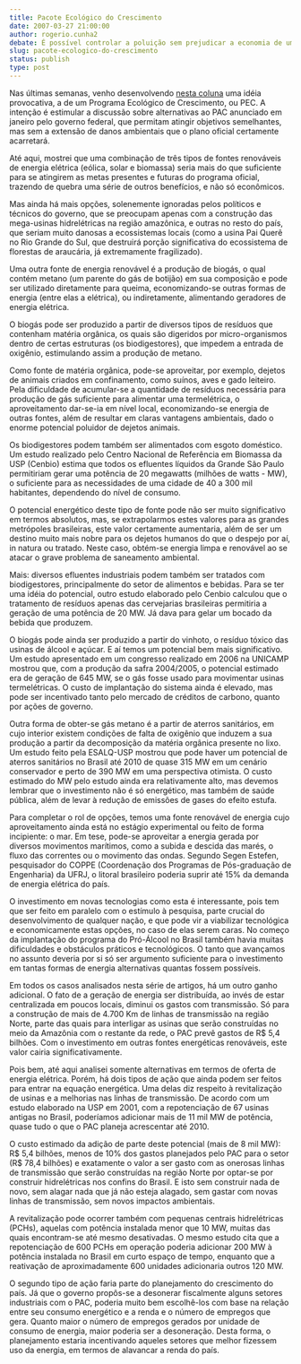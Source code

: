```yaml
---
title: Pacote Ecológico do Crescimento
date: 2007-03-27 21:00:00
author: rogerio.cunha2
debate: É possível controlar a poluição sem prejudicar a economia de um país?
slug: pacote-ecologico-do-crescimento
status: publish 
type: post
---
```


  
Nas últimas semanas, venho desenvolvendo [nesta coluna](http://www.correiocidadania.com.br/ ) uma idéia provocativa, a de um Programa Ecológico de Crescimento, ou PEC. A intenção é estimular a discussão sobre alternativas ao PAC anunciado em janeiro pelo governo federal, que permitam atingir objetivos semelhantes, mas sem a extensão de danos ambientais que o plano oficial certamente acarretará.   
  
Até aqui, mostrei que uma combinação de três tipos de fontes renováveis de energia elétrica (eólica, solar e biomassa) seria mais do que suficiente para se atingirem as metas presentes e futuras do programa oficial, trazendo de quebra uma série de outros benefícios, e não só econômicos.  
  
Mas ainda há mais opções, solenemente ignoradas pelos políticos e técnicos do governo, que se preocupam apenas com a construção das mega-usinas hidrelétricas na região amazônica, e outras no resto do país, que seriam muito danosas a ecossistemas locais (como a usina Pai Querê no Rio Grande do Sul, que destruirá porção significativa do ecossistema de florestas de araucária, já extremamente fragilizado).  
  
Uma outra fonte de energia renovável é a produção de biogás, o qual contém metano (um parente do gás de botijão) em sua composição e pode ser utilizado diretamente para queima, economizando-se outras formas de energia (entre elas a elétrica), ou indiretamente, alimentando geradores de energia elétrica.  
  
O biogás pode ser produzido a partir de diversos tipos de resíduos que contenham matéria orgânica, os quais são digeridos por micro-organismos dentro de certas estruturas (os biodigestores), que impedem a entrada de oxigênio, estimulando assim a produção de metano.  
  
Como fonte de matéria orgânica, pode-se aproveitar, por exemplo, dejetos de animais criados em confinamento, como suínos, aves e gado leiteiro. Pela dificuldade de acumular-se a quantidade de resíduos necessária para produção de gás suficiente para alimentar uma termelétrica, o aproveitamento dar-se-ia em nível local, economizando-se energia de outras fontes, além de resultar em claras vantagens ambientais, dado o enorme potencial poluidor de dejetos animais.  
  
Os biodigestores podem também ser alimentados com esgoto doméstico. Um estudo realizado pelo Centro Nacional de Referência em Biomassa da USP (Cenbio) estima que todos os efluentes líquidos da Grande São Paulo permitiriam gerar uma potência de 20 megawatts (milhões de watts - MW), o suficiente para as necessidades de uma cidade de 40 a 300 mil habitantes, dependendo do nível de consumo.  
  
O potencial energético deste tipo de fonte pode não ser muito significativo em termos absolutos, mas, se extrapolarmos estes valores para as grandes metrópoles brasileiras, este valor certamente aumentaria, além de ser um destino muito mais nobre para os dejetos humanos do que o despejo por aí, in natura ou tratado. Neste caso, obtém-se energia limpa e renovável ao se atacar o grave problema de saneamento ambiental.  
  
Mais: diversos efluentes industriais podem também ser tratados com biodigestores, principalmente do setor de alimentos e bebidas. Para se ter uma idéia do potencial, outro estudo elaborado pelo Cenbio calculou que o tratamento de resíduos apenas das cervejarias brasileiras permitiria a geração de uma potência de 20 MW. Já dava para gelar um bocado da bebida que produzem.  
  
O biogás pode ainda ser produzido a partir do vinhoto, o resíduo tóxico das usinas de álcool e açúcar. E aí temos um potencial bem mais significativo. Um estudo apresentado em um congresso realizado em 2006 na UNICAMP mostrou que, com a produção da safra 2004/2005, o potencial estimado era de geração de 645 MW, se o gás fosse usado para movimentar usinas termelétricas. O custo de implantação do sistema ainda é elevado, mas pode ser incentivado tanto pelo mercado de créditos de carbono, quanto por ações de governo.  
  
Outra forma de obter-se gás metano é a partir de aterros sanitários, em cujo interior existem condições de falta de oxigênio que induzem a sua produção a partir da decomposição da matéria orgânica presente no lixo. Um estudo feito pela ESALQ-USP mostrou que pode haver um potencial de aterros sanitários no Brasil até 2010 de quase 315 MW em um cenário conservador e perto de 390 MW em uma perspectiva otimista. O custo estimado do MW pelo estudo ainda era relativamente alto, mas devemos lembrar que o investimento não é só energético, mas também de saúde pública, além de levar à redução de emissões de gases do efeito estufa.  
  
Para completar o rol de opções, temos uma fonte renovável de energia cujo aproveitamento ainda está no estágio experimental ou feito de forma incipiente: o mar. Em tese, pode-se aproveitar a energia gerada por diversos movimentos marítimos, como a subida e descida das marés, o fluxo das correntes ou o movimento das ondas. Segundo Segen Estefen, pesquisador do COPPE (Coordenação dos Programas de Pós-graduação de Engenharia) da UFRJ, o litoral brasileiro poderia suprir até 15% da demanda de energia elétrica do país.  
  
O investimento em novas tecnologias como esta é interessante, pois tem que ser feito em paralelo com o estímulo à pesquisa, parte crucial do desenvolvimento de qualquer nação, e que pode vir a viabilizar tecnológica e economicamente estas opções, no caso de elas serem caras. No começo da implantação do programa do Pró-Álcool no Brasil também havia muitas dificuldades e obstáculos práticos e tecnológicos. O tanto que avançamos no assunto deveria por si só ser argumento suficiente para o investimento em tantas formas de energia alternativas quantas fossem possíveis.  
  
Em todos os casos analisados nesta série de artigos, há um outro ganho adicional. O fato de a geração de energia ser distribuída, ao invés de estar centralizada em poucos locais, diminui os gastos com transmissão. Só para a construção de mais de 4.700 Km de linhas de transmissão na região Norte, parte das quais para interligar as usinas que serão construídas no meio da Amazônia com o restante da rede, o PAC prevê gastos de R$ 5,4 bilhões. Com o investimento em outras fontes energéticas renováveis, este valor cairia significativamente.   
  
Pois bem, até aqui analisei somente alternativas em termos de oferta de energia elétrica. Porém, há dois tipos de ação que ainda podem ser feitos para entrar na equação energética. Uma delas diz respeito à revitalização de usinas e a melhorias nas linhas de transmissão. De acordo com um estudo elaborado na USP em 2001, com a repotenciação de 67 usinas antigas no Brasil, poderíamos adicionar mais de 11 mil MW de potência, quase tudo o que o PAC planeja acrescentar até 2010.  
  
O custo estimado da adição de parte deste potencial (mais de 8 mil MW): R$ 5,4 bilhões, menos de 10% dos gastos planejados pelo PAC para o setor (R$ 78,4 bilhões) e exatamente o valor a ser gasto com as onerosas linhas de transmissão que serão construídas na região Norte por optar-se por construir hidrelétricas nos confins do Brasil. E isto sem construir nada de novo, sem alagar nada que já não esteja alagado, sem gastar com novas linhas de transmissão, sem novos impactos ambientais.   
  
A revitalização pode ocorrer também com pequenas centrais hidrelétricas (PCHs), aquelas com potência instalada menor que 10 MW, muitas das quais encontram-se até mesmo desativadas. O mesmo estudo cita que a repotenciação de 600 PCHs em operação poderia adicionar 200 MW à potência instalada no Brasil em curto espaço de tempo, enquanto que a reativação de aproximadamente 600 unidades adicionaria outros 120 MW.   
  
O segundo tipo de ação faria parte do planejamento do crescimento do país. Já que o governo propôs-se a desonerar fiscalmente alguns setores industriais com o PAC, poderia muito bem escolhê-los com base na relação entre seu consumo energético e a renda e o número de empregos que gera. Quanto maior o número de empregos gerados por unidade de consumo de energia, maior poderia ser a desoneração. Desta forma, o planejamento estaria incentivando aqueles setores que melhor fizessem uso da energia, em termos de alavancar a renda do país.
